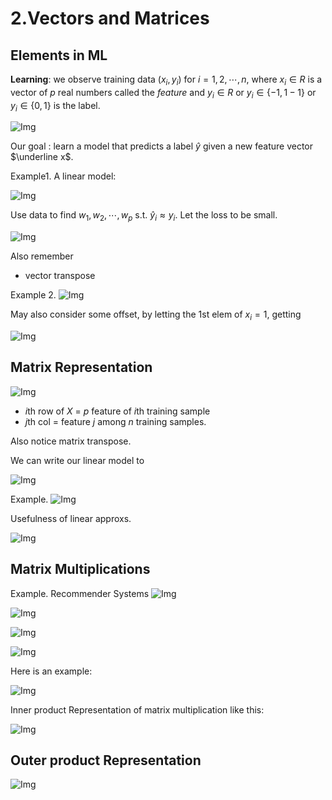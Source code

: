 # 2.Vectors and Matrices

## Elements in ML

**Learning**: we observe training data $(x_i, y_i)$ for $i=1, 2, \cdots, n$, where $x_i\in R$ is a vector of $p$ real numbers called the *feature* and $y_i\in  R$ or
$y_i \in \{-1,1-1\}$ or
$y_i \in \{ 0,1 \}$ is the label.

![Img](./FILES/2.Vectors%20and%20Matrices.md/img-20230925202439.png)


Our goal : learn a model that predicts a label 
$\hat y$ given a new feature vector $\underline x$. 

Example1. A linear model: 

![Img](./FILES/2.Vectors%20and%20Matrices.md/img-20230925202622.png)

Use data to find $w_1, w_2, \cdots, w_p$ s.t. $\hat y_i\approx y_i$. Let the loss to be small. 

![Img](./FILES/2.Vectors%20and%20Matrices.md/img-20230925202928.png)

Also remember 
- vector transpose

Example 2. 
![Img](./FILES/2.Vectors%20and%20Matrices.md/img-20230925203312.png)

May also consider some offset, by letting the 1st elem of $x_i=1$, getting

![Img](./FILES/2.Vectors%20and%20Matrices.md/img-20230925203542.png)

## Matrix Representation

![Img](./FILES/2.Vectors%20and%20Matrices.md/img-20230925204331.png)

- $i$th row of $X$ = $p$ feature of $i$th training sample
- $j$th col = feature $j$ among $n$ training samples. 

Also notice matrix transpose. 

We can write our linear model to 

![Img](./FILES/2.Vectors%20and%20Matrices.md/img-20230925204929.png)

Example. 
![Img](./FILES/2.Vectors%20and%20Matrices.md/img-20230925205301.png)

Usefulness of linear approxs. 

![Img](./FILES/2.Vectors%20and%20Matrices.md/img-20230925205857.png)

## Matrix Multiplications

Example. Recommender Systems 
![Img](./FILES/2.Vectors%20and%20Matrices.md/img-20230925210642.png)

![Img](./FILES/2.Vectors%20and%20Matrices.md/img-20230925210652.png)

![Img](./FILES/2.Vectors%20and%20Matrices.md/img-20230925210701.png)

![Img](./FILES/2.Vectors%20and%20Matrices.md/img-20230925211843.png)

Here is an example: 

![Img](./FILES/2.Vectors%20and%20Matrices.md/img-20230925212138.png)


Inner product Representation of matrix multiplication like this:  

![Img](./FILES/2.Vectors%20and%20Matrices.md/img-20230925212327.png)

## Outer product Representation

![Img](./FILES/2.Vectors%20and%20Matrices.md/img-20230925212712.png)
